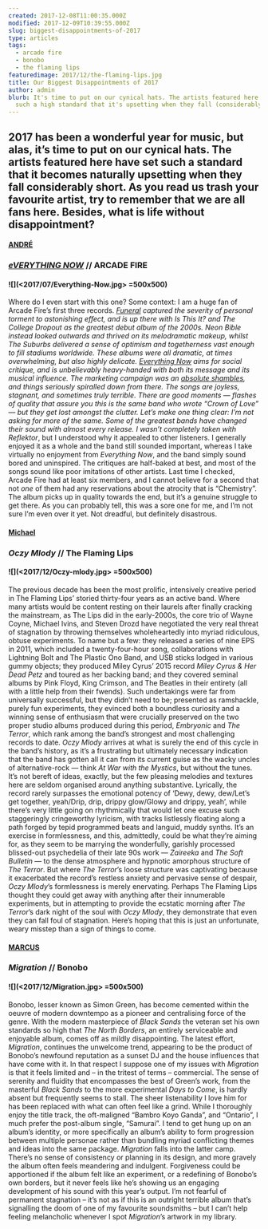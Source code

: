 ```yaml
---
created: 2017-12-08T11:00:35.000Z
modified: 2017-12-09T10:39:55.000Z
slug: biggest-disappointments-of-2017
type: articles
tags:
  - arcade fire
  - bonobo
  - the flaming lips
featuredimage: 2017/12/the-flaming-lips.jpg
title: Our Biggest Disappointments of 2017
author: admin
blurb: It's time to put on our cynical hats. The artists featured here have set
  such a high standard that it's upsetting when they fall (considerably) short.
---
```

2017 has been a wonderful year for music, but alas, it’s time to put on our cynical hats. The artists featured here have set such a standard that it becomes naturally upsetting when they fall considerably short. As you read us trash your favourite artist, try to remember that we are all fans here. Besides, what is life without disappointment?
------

#### [ANDRÉ](<https://twitter.com/AndreDack>)
### [*eVERYTHING NOW*](<reviews/arcade-fire-everything-now/>) // ARCADE FIRE

#### ![](<2017/07/Everything-Now.jpg> =500x500)

Where do I even start with this one?
Some context: I am a huge fan of Arcade Fire’s first three records. *[Funeral](<reviews/arcade-fire-funeral/>) *captured the severity of personal torment to astonishing effect, and is up there with *Is This It?* and *The College Dropout* as the greatest debut album of the 2000s. *Neon Bible* instead looked outwards and thrived on its melodramatic makeup, whilst *The Suburbs* delivered a sense of optimism and togetherness vast enough to fill stadiums worldwide. These albums were all dramatic, at times overwhelming, but also highly delicate. [*Everything Now*](<reviews/arcade-fire-everything-now/>) aims for social critique, and is unbelievably heavy-handed with both its message and its musical influence. The marketing campaign was an [absolute shambles](<http://www.nme.com/news/music/arcade-fire-apologise-for-controversial-everything-now-social-media-campaign-2123629>), and things seriously spiralled down from there. The songs are joyless, stagnant, and sometimes truly terrible. There are good moments — flashes of quality that assure you this *is* the same band who wrote “Crown of Love” — but they get lost amongst the clutter.
Let’s make one thing clear: I’m not asking for more of the same. Some of the greatest bands have changed their sound with almost every release. I wasn’t completely taken with* Reflektor*, but I understood why it appealed to other listeners. I generally enjoyed it as a whole and the band still sounded important, whereas I take virtually no enjoyment from *Everything Now*, and the band simply sound bored and uninspired. The critiques are half-baked at best, and most of the songs sound like poor imitations of other artists. Last time I checked, Arcade Fire had at least six members, and I cannot believe for a second that not *one* of them had any reservations about the atrocity that is “Chemistry”. The album picks up in quality towards the end, but it’s a genuine struggle to get there. As you can probably tell, this was a sore one for me, and I’m not sure I’m even over it yet. Not dreadful, but definitely disastrous.

#### [Michael](<https://twitter.com/Pixleh>)
### *Oczy Mlody* // The Flaming Lips

#### ![](<2017/12/Oczy-mlody.jpg> =500x500)

The previous decade has been the most prolific, intensively creative period in The Flaming Lips’ storied thirty-four years as an active band. Where many artists would be content resting on their laurels after finally cracking the mainstream, as The Lips did in the early-2000s, the core trio of Wayne Coyne, Michael Ivins, and Steven Drozd have negotiated the very real threat of stagnation by throwing themselves wholeheartedly into myriad ridiculous, obtuse experiments. To name but a few: they released a series of nine EPS in 2011, which included a twenty-four-hour song, collaborations with Lightning Bolt and The Plastic Ono Band, and USB sticks lodged in various gummy objects; they produced Miley Cyrus’ 2015 record *Miley Cyrus & Her Dead Petz* and toured as her backing band; and they covered seminal albums by Pink Floyd, King Crimson, and The Beatles in their entirety (all with a little help from their fwends). Such undertakings were far from universally successful, but they didn’t need to be; presented as ramshackle, purely fun experiments, they evinced both a boundless curiosity and a winning sense of enthusiasm that were crucially preserved on the two proper studio albums produced during this period, *Embryonic* and *The Terror*, which rank among the band’s strongest and most challenging records to date.
*Oczy Mlody* arrives at what is surely the end of this cycle in the band’s history, as it’s a frustrating but ultimately necessary indication that the band has gotten all it can from its current guise as the wacky uncles of alternative-rock — think *At War with the Mystics*, but without the tunes. It’s not bereft of ideas, exactly, but the few pleasing melodies and textures here are seldom organised around anything substantive. Lyrically, the record rarely surpasses the emotional potency of ‘Dewy, dewy, dew/Let’s get together, yeah/Drip, drip, drippy glow/Glowy and drippy, yeah’, while there’s very little going on rhythmically that would let one excuse such staggeringly cringeworthy lyricism, with tracks listlessly floating along a path forged by tepid programmed beats and languid, muddy synths. It’s an exercise in formlessness, and this, admittedly, could be what they’re aiming for, as they seem to be marrying the wonderfully, garishly processed blissed-out psychedelia of their late 90s work — *Zaireeka* and *The Soft Bulletin* — to the dense atmosphere and hypnotic amorphous structure of *The Terror*. But where *The Terror*’s loose structure was captivating because it exacerbated the record’s restless anxiety and pervasive sense of despair, *Oczy Mlody*’s formlessness is merely enervating. Perhaps The Flaming Lips thought they could get away with anything after their innumerable experiments, but in attempting to provide the ecstatic morning after *The Terror*’s dark night of the soul with *Oczy Mlody*, they demonstrate that even they can fall foul of stagnation. Here’s hoping that this is just an unfortunate, weary misstep than a sign of things to come.

#### [MARCUS](<https://twitter.com/MLawrence7>)
### *Migration* // Bonobo

#### ![](<2017/12/Migration.jpg> =500x500)

Bonobo, lesser known as Simon Green, has become cemented within the oeuvre of modern downtempo as a pioneer and centralising force of the genre. With the modern masterpiece of *Black Sands* the veteran set his own standards so high that *The North Borders*, an entirely serviceable and enjoyable album, comes off as mildly disappointing. The latest effort, *Migration*, continues the unwelcome trend, appearing to be the product of Bonobo’s newfound reputation as a sunset DJ and the house influences that have come with it. In that respect I suppose one of my issues with *Migration* is that it feels limited and – in the tritest of terms – commercial. The sense of serenity and fluidity that encompasses the best of Green’s work, from the masterful *Black Sands* to the more experimental *Days to Come*, is hardly absent but frequently seems to stall. The sheer listenability I love him for has been replaced with what can often feel like a grind. While I thoroughly enjoy the title track, the oft-maligned “Bambro Koyo Ganda”, and “Ontario”, I much prefer the post-album single, “Samurai”. I tend to get hung up on an album’s identity, or more specifically an album’s ability to form progression between multiple personae rather than bundling myriad conflicting themes and ideas into the same package. *Migration* falls into the latter camp. There’s no sense of consistency or planning in its design, and more gravely the album often feels meandering and indulgent. Forgiveness could be apportioned if the album felt like an experiment, or a redefining of Bonobo’s own borders, but it never feels like he’s showing us an engaging development of his sound with this year’s output. I’m not fearful of permanent stagnation – it’s not as if this is an outright terrible album that’s signalling the doom of one of my favourite soundsmiths – but I can’t help feeling melancholic whenever I spot *Migration*’s artwork in my library.